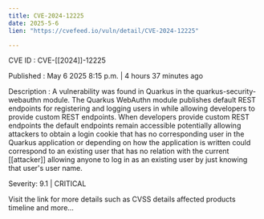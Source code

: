 ```yaml
---
title: CVE-2024-12225
date: 2025-5-6
lien: "https://cvefeed.io/vuln/detail/CVE-2024-12225"

---
```


CVE ID : CVE-[[2024]]-12225

Published :  May 6
2025
8:15 p.m. | 4 hours
37 minutes ago

Description : A vulnerability was found in Quarkus in the quarkus-security-webauthn module. The Quarkus WebAuthn module publishes default REST endpoints for registering and logging users in while allowing developers to provide custom REST endpoints. When developers provide custom REST endpoints
the default endpoints remain accessible
potentially allowing attackers to obtain a login cookie that has no corresponding user in the Quarkus application or
depending on how the application is written
could correspond to an existing user that has no relation with the current  [[attacker]]
allowing anyone to log in as an existing user by just knowing that user's user name.

Severity: 9.1 | CRITICAL

Visit the link for more details
such as CVSS details
affected products
timeline
and more...
